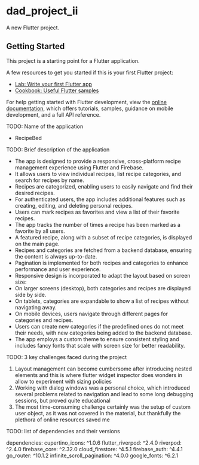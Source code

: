 # dad_project_ii

A new Flutter project.

## Getting Started

This project is a starting point for a Flutter application.

A few resources to get you started if this is your first Flutter project:

- [Lab: Write your first Flutter app](https://docs.flutter.dev/get-started/codelab)
- [Cookbook: Useful Flutter samples](https://docs.flutter.dev/cookbook)

For help getting started with Flutter development, view the
[online documentation](https://docs.flutter.dev/), which offers tutorials,
samples, guidance on mobile development, and a full API reference.

TODO: Name of the application
- RecipeBed

TODO: Brief description of the application
- The app is designed to provide a responsive, cross-platform recipe management experience using Flutter and Firebase.
- It allows users to view individual recipes, list recipe categories, and search for recipes by name.
- Recipes are categorized, enabling users to easily navigate and find their desired recipes.
- For authenticated users, the app includes additional features such as creating, editing, and deleting personal recipes.
- Users can mark recipes as favorites and view a list of their favorite recipes.
- The app tracks the number of times a recipe has been marked as a favorite by all users.
- A featured recipe, along with a subset of recipe categories, is displayed on the main page.
- Recipes and categories are fetched from a backend database, ensuring the content is always up-to-date.
- Pagination is implemented for both recipes and categories to enhance performance and user experience.
- Responsive design is incorporated to adapt the layout based on screen size:
- On larger screens (desktop), both categories and recipes are displayed side by side.
- On tablets, categories are expandable to show a list of recipes without navigating away.
- On mobile devices, users navigate through different pages for categories and recipes.
- Users can create new categories if the predefined ones do not meet their needs, with new categories being added to the backend database.
- The app employs a custom theme to ensure consistent styling and includes fancy fonts that scale with screen size for better readability.

TODO: 3 key challenges faced during the project
 1. Layout management can become cumbersome after introducing nested elements and this is where flutter widget inspector does wonders in allow to experiment with sizing policies
 2. Working with dialog windows was a personal choice, which introduced several problems related to navigation and lead to some long debugging sessions, but proved quite educational
 3. The most time-consuming challenge certainly was the setup of custom user object, as it was not covered in the material, but thankfully the plethora of online resources saved me

TODO: list of dependencies and their versions

dependencies:
  cupertino_icons: ^1.0.6
  flutter_riverpod: ^2.4.0
  riverpod: ^2.4.0
  firebase_core: ^2.32.0
  cloud_firestore: ^4.5.1
  firebase_auth: ^4.4.1
  go_router: ^10.1.2
  infinite_scroll_pagination: ^4.0.0
  google_fonts: ^6.2.1
